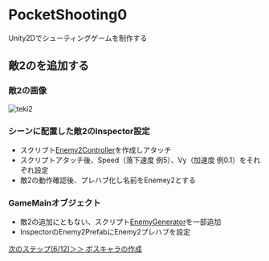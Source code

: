 # PocketShooting0
Unity2Dでシューティングゲームを制作する

## 敵2のを追加する

### 敵2の画像
![teki2](https://user-images.githubusercontent.com/32384416/217724525-867c39e0-cd27-493a-9a11-3528cd8fd1fb.png)

### シーンに配置した敵2のInspector設定
- スクリプト[Enemy2Controller](https://github.com/mrgarita/PocketShooting0/blob/enemy2_add/Enemy2Controller.cs)を作成しアタッチ
- スクリプトアタッチ後、Speed（落下速度 例5）、Vy（加速度 例0.1）をそれぞれ設定
- 敵2の動作確認後、プレハブ化し名前をEnemey2とする

### GameMainオブジェクト
- 敵2の追加にともない、スクリプト[EnemyGenerator](https://github.com/mrgarita/PocketShooting0/blob/enemy2_add/EnemyGenerator.cs)を一部追加
- InspectorのEnemy2PrefabにEnemy2プレハブを設定

[次のステップ(6/12)＞＞ ボスキャラの作成](https://github.com/mrgarita/PocketShooting0/tree/boss_motion)
